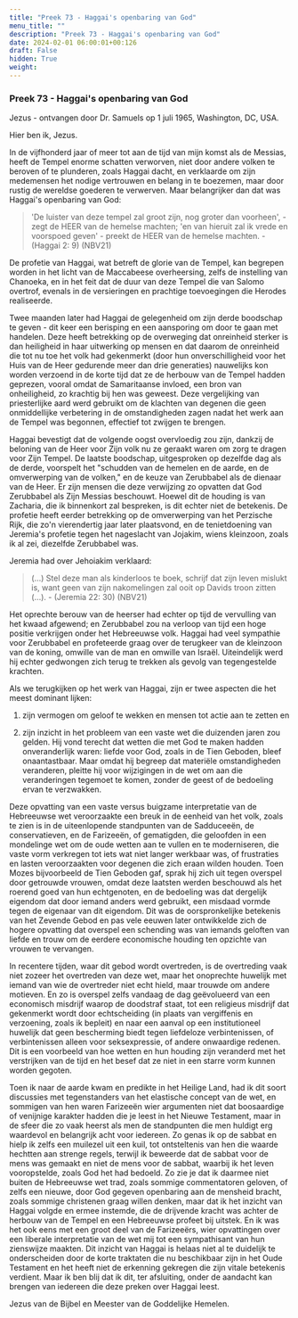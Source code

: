```yaml
---
title: "Preek 73 - Haggai's openbaring van God"
menu_title: ""
description: "Preek 73 - Haggai's openbaring van God"
date: 2024-02-01 06:00:01+00:126
draft: False
hidden: True
weight:
---
```

### Preek 73 - Haggai's openbaring van God

Jezus - ontvangen door Dr. Samuels op 1 juli 1965, Washington, DC, USA.

Hier ben ik, Jezus.

In de vijfhonderd jaar of meer tot aan de tijd van mijn komst als de Messias, heeft de Tempel enorme schatten verworven, niet door andere volken te beroven of te plunderen, zoals Haggai dacht, en verklaarde om zijn medemensen het nodige vertrouwen en belang in te boezemen, maar door rustig de wereldse goederen te verwerven. Maar belangrijker dan dat was Haggai's openbaring van God:

> 'De luister van deze tempel zal groot zijn, nog groter dan voorheen', - zegt de HEER van de hemelse machten; 'en van hieruit zal ik vrede en voorspoed geven' - preekt de HEER van de hemelse machten. - (Haggai 2: 9) (NBV21)

De profetie van Haggai, wat betreft de glorie van de Tempel, kan begrepen worden in het licht van de Maccabeese overheersing, zelfs de instelling van Chanoeka, en in het feit dat de duur van deze Tempel die van Salomo overtrof, evenals in de versieringen en prachtige toevoegingen die Herodes realiseerde.

Twee maanden later had Haggai de gelegenheid om zijn derde boodschap te geven - dit keer een berisping en een aansporing om door te gaan met handelen. Deze heeft betrekking op de overweging dat onreinheid sterker is dan heiligheid in haar uitwerking op mensen en dat daarom de onreinheid die tot nu toe het volk had gekenmerkt (door hun onverschilligheid voor het Huis van de Heer gedurende meer dan drie generaties) nauwelijks kon worden verzoend in de korte tijd dat ze de herbouw van de Tempel hadden geprezen, vooral omdat de Samaritaanse invloed, een bron van onheiligheid, zo krachtig bij hen was geweest. Deze vergelijking van priesterlijke aard werd gebruikt om de klachten van degenen die geen onmiddellijke verbetering in de omstandigheden zagen nadat het werk aan de Tempel was begonnen, effectief tot zwijgen te brengen.

Haggai bevestigt dat de volgende oogst overvloedig zou zijn, dankzij de beloning van de Heer voor Zijn volk nu ze geraakt waren om zorg te dragen voor Zijn Tempel. De laatste boodschap, uitgesproken op dezelfde dag als de derde, voorspelt het "schudden van de hemelen en de aarde, en de omverwerping van de volken," en de keuze van Zerubbabel als de dienaar van de Heer. Er zijn mensen die deze verwijzing zo opvatten dat God Zerubbabel als Zijn Messias beschouwt. Hoewel dit de houding is van Zacharia, die ik binnenkort zal bespreken, is dit echter niet de betekenis. De profetie heeft eerder betrekking op de omverwerping van het Perzische Rijk, die zo'n vierendertig jaar later plaatsvond, en de tenietdoening van Jeremia's profetie tegen het nageslacht van Jojakim, wiens kleinzoon, zoals ik al zei, diezelfde Zerubbabel was.

Jeremia had over Jehoiakim verklaard:

> (…) Stel deze man als kinderloos te boek, schrijf dat zijn leven mislukt is, want geen van zijn nakomelingen zal ooit op Davids troon zitten (…). - (Jeremia 22: 30) (NBV21)

Het oprechte berouw van de heerser had echter op tijd de vervulling van het kwaad afgewend; en Zerubbabel zou na verloop van tijd een hoge positie verkrijgen onder het Hebreeuwse volk. Haggai had veel sympathie voor Zerubbabel en profeteerde graag over de terugkeer van de kleinzoon van de koning, omwille van de man en omwille van Israël. Uiteindelijk werd hij echter gedwongen zich terug te trekken als gevolg van tegengestelde krachten.

Als we terugkijken op het werk van Haggai, zijn er twee aspecten die het meest dominant lijken:

1. zijn vermogen om geloof te wekken en mensen tot actie aan te zetten en

2. zijn inzicht in het probleem van een vaste wet die duizenden jaren zou gelden. Hij vond terecht dat wetten die met God te maken hadden onveranderlijk waren: liefde voor God, zoals in de Tien Geboden, bleef onaantastbaar. Maar omdat hij begreep dat materiële omstandigheden veranderen, pleitte hij voor wijzigingen in de wet om aan die veranderingen tegemoet te komen, zonder de geest of de bedoeling ervan te verzwakken.

Deze opvatting van een vaste versus buigzame interpretatie van de Hebreeuwse wet veroorzaakte een breuk in de eenheid van het volk, zoals te zien is in de uiteenlopende standpunten van de Sadduceeën, de conservatieven, en de Farizeeën, of gematigden, die geloofden in een mondelinge wet om de oude wetten aan te vullen en te moderniseren, die vaste vorm verkregen tot iets wat niet langer werkbaar was, of frustraties en lasten veroorzaakten voor degenen die zich eraan wilden houden. Toen Mozes bijvoorbeeld de Tien Geboden gaf, sprak hij zich uit tegen overspel door getrouwde vrouwen, omdat deze laatsten werden beschouwd als het roerend goed van hun echtgenoten, en de bedoeling was dat dergelijk eigendom dat door iemand anders werd gebruikt, een misdaad vormde tegen de eigenaar van dit eigendom. Dit was de oorspronkelijke betekenis van het Zevende Gebod en pas vele eeuwen later ontwikkelde zich de hogere opvatting dat overspel een schending was van iemands geloften van liefde en trouw om de eerdere economische houding ten opzichte van vrouwen te vervangen.

In recentere tijden, waar dit gebod wordt overtreden, is de overtreding vaak niet zozeer het overtreden van deze wet, maar het onoprechte huwelijk met iemand van wie de overtreder niet echt hield, maar trouwde om andere motieven. En zo is overspel zelfs vandaag de dag geëvolueerd van een economisch misdrijf waarop de doodstraf staat, tot een religieus misdrijf dat gekenmerkt wordt door echtscheiding (in plaats van vergiffenis en verzoening, zoals ik bepleit) en naar een aanval op een institutioneel huwelijk dat geen bescherming biedt tegen liefdeloze verbintenissen, of verbintenissen alleen voor seksexpressie, of andere onwaardige redenen. Dit is een voorbeeld van hoe wetten en hun houding zijn veranderd met het verstrijken van de tijd en het besef dat ze niet in een starre vorm kunnen worden gegoten.

Toen ik naar de aarde kwam en predikte in het Heilige Land, had ik dit soort discussies met tegenstanders van het elastische concept van de wet, en sommigen van hen waren Farizeeën wier argumenten niet dat boosaardige of venijnige karakter hadden die je leest in het Nieuwe Testament, maar in de sfeer die zo vaak heerst als men de standpunten die men huldigt erg waardevol en belangrijk acht voor iedereen. Zo genas ik op de sabbat en hielp ik zelfs een muilezel uit een kuil, tot ontsteltenis van hen die waarde hechtten aan strenge regels, terwijl ik beweerde dat de sabbat voor de mens was gemaakt en niet de mens voor de sabbat, waarbij ik het leven vooropstelde, zoals God het had bedoeld. Zo zie je dat ik daarmee niet buiten de Hebreeuwse wet trad, zoals sommige commentatoren geloven, of zelfs een nieuwe, door God gegeven openbaring aan de mensheid bracht, zoals sommige christenen graag willen denken, maar dat ik het inzicht van Haggai volgde en ermee instemde, die de drijvende kracht was achter de herbouw van de Tempel en een Hebreeuwse profeet bij uitstek. En ik was het ook eens met een groot deel van de Farizeeërs, wier opvattingen over een liberale interpretatie van de wet mij tot een sympathisant van hun zienswijze maakten. Dit inzicht van Haggai is helaas niet al te duidelijk te onderscheiden door de korte traktaten die nu beschikbaar zijn in het Oude Testament en het heeft niet de erkenning gekregen die zijn vitale betekenis verdient. Maar ik ben blij dat ik dit, ter afsluiting, onder de aandacht kan brengen van iedereen die deze preken over Haggai leest.

Jezus van de Bijbel en Meester van de Goddelijke Hemelen.
